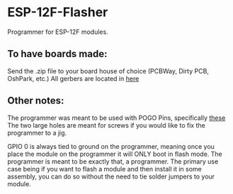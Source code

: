# ESP-12F-Flasher
Programmer for ESP-12F modules. 

## To have boards made:
Send the .zip file to your board house of choice (PCBWay, Dirty PCB, OshPark, etc.)
All gerbers are located in [here](/tree/master/Hardware/Flasher_V1/Project%20Outputs%20for%20Flasher_V1)

## Other notes:
The programmer was meant to be used with POGO Pins, specifically [these](https://www.amazon.com/gp/product/B00BG6JJZY)
The two large holes are meant for screws if you would like to fix the programmer to a jig.

GPIO 0 is always tied to ground on the programmer, meaning once you place the module on the programmer it will ONLY boot in flash mode. The programmer is meant to be exactly that, a programmer. The primary use case being if you want to flash a module and then install it in some assembly, you can do so without the need to tie solder jumpers to your module.
